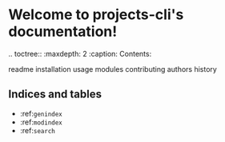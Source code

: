 # Welcome to projects-cli's documentation!

.. toctree::
   :maxdepth: 2
   :caption: Contents:

   readme
   installation
   usage
   modules
   contributing
   authors
   history

##  Indices and tables
* :ref:`genindex`
* :ref:`modindex`
* :ref:`search`
